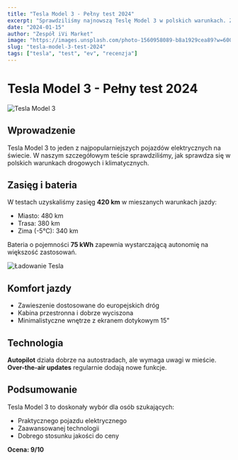 ```yaml
---
title: "Tesla Model 3 - Pełny test 2024"
excerpt: "Sprawdziliśmy najnowszą Teslę Model 3 w polskich warunkach. Zasięg, komfort i technologia."
date: "2024-01-15"
author: "Zespół iVi Market"
image: "https://images.unsplash.com/photo-1560958089-b8a1929cea89?w=600"
slug: "tesla-model-3-test-2024"
tags: ["tesla", "test", "ev", "recenzja"]
---
```


# Tesla Model 3 - Pełny test 2024

![Tesla Model 3](https://images.unsplash.com/photo-1560958089-b8a1929cea89?w=800)

## Wprowadzenie

Tesla Model 3 to jeden z najpopularniejszych pojazdów elektrycznych na świecie. W naszym szczegółowym teście sprawdziliśmy, jak sprawdza się w polskich warunkach drogowych i klimatycznych.

## Zasięg i bateria

W testach uzyskaliśmy zasięg **420 km** w mieszanych warunkach jazdy:
- Miasto: 480 km
- Trasa: 380 km  
- Zima (-5°C): 340 km

Bateria o pojemności **75 kWh** zapewnia wystarczającą autonomię na większość zastosowań.

![Ładowanie Tesla](https://images.unsplash.com/photo-1593941707882-a5bac6861d75?w=600)

## Komfort jazdy

- Zawieszenie dostosowane do europejskich dróg
- Kabina przestronna i dobrze wyciszona
- Minimalistyczne wnętrze z ekranem dotykowym 15"

## Technologia

**Autopilot** działa dobrze na autostradach, ale wymaga uwagi w mieście. **Over-the-air updates** regularnie dodają nowe funkcje.

## Podsumowanie

Tesla Model 3 to doskonały wybór dla osób szukających:
- Praktycznego pojazdu elektrycznego
- Zaawansowanej technologii
- Dobrego stosunku jakości do ceny

**Ocena: 9/10**